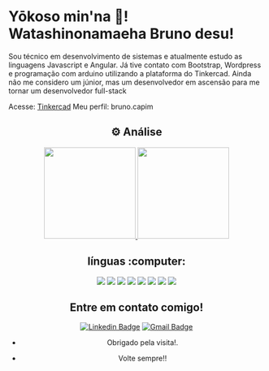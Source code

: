 # Yōkoso min'na :vulcan_salute:! Watashinonamaeha Bruno desu!
<p>Sou técnico em desenvolvimento de sistemas e atualmente estudo as linguagens Javascript e Angular. Já tive contato com Bootstrap, Wordpress e programação com arduino utilizando a plataforma do Tinkercad. Ainda não me considero um júnior, mas um desenvolvedor em ascensão para me tornar um desenvolvedor full-stack
</p>

Acesse: [Tinkercad](http://https://www.tinkercad.com/ "Tinkercad")
Meu perfil: bruno.capim

<div align="center">
  <h2>⚙️ Análise</h2>

  <a href="https://github.com/bruno-capim">
    <img height="180em" src="https://github-readme-stats.vercel.app/api?username=bruno-capim&show_icons=true&bg_color=000&text_color=fff&icon_color=03a1fc&title_color=03a1fc&include_all_commits=true&count_private=true"/>
    <img height="180em" src="https://github-readme-stats.vercel.app/api/top-langs/?username=bruno-capim&layout=compact&langs_count=7&bg_color=000&text_color=fff&icon_color=03a1fc&title_color=03a1fc"/>
  </a>
  
  <div sling="center">
    <h2>línguas :computer:</h2>
<img aling="left" src="https://img.shields.io/badge/JavaScript-F7DF1E?style=for-the-badge&logo=javascript&logoColor=black"/> 
<img aling="left" src="https://img.shields.io/badge/HTML5-E34F26?style=for-the-badge&logo=html5&logoColor=white"/>
<img aling="right" src="https://img.shields.io/badge/CSS3-1572B6?style=for-the-badge&logo=css3&logoColor=white"/>
<img aling="right" src="https://img.shields.io/badge/Node.js-43853D?style=for-the-badge&logo=node.js&logoColor=white"/>
<img aling="right" src="https://img.shields.io/badge/Java-ED8B00?style=for-the-badge&logo=java&logoColor=white"/>
<img aling="right" src="https://img.shields.io/badge/C-00599C?style=for-the-badge&logo=c&logoColor=white"/>
<img aling="right" src="https://img.shields.io/badge/C%23-239120?style=for-the-badge&logo=c-sharp&logoColor=white"/>
<img aling="right" src="https://img.shields.io/badge/MySQL-00000F?style=for-the-badge&logo=mysql&logoColor=white"/> 
  </div>

## Entre em contato comigo!
[![Linkedin Badge](https://img.shields.io/badge/-LinkedIn-blue?style=flat-square&logo=Linkedin&logoColor=white&link=https://www.linkedin.com/in/bruno-antunes-5a4053204/)](https://www.linkedin.com/in/bruno-antunes-5a4053204/)
[![Gmail Badge](https://img.shields.io/badge/-Gmail-c14438?style=flat-square&logo=Gmail&logoColor=white&link=mailto:loginobsequio@gmail.com)](mailto:loginobsequio@gmail.com)

- Obrigado pela visita!. 
 
- Volte sempre!!
